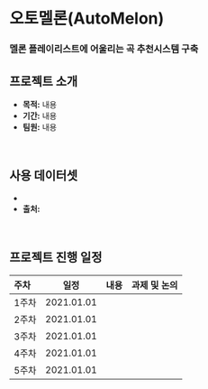 # 오토멜론(AutoMelon)
### 멜론 플레이리스트에 어울리는 곡 추천시스템 구축


## 프로젝트 소개
- **목적:** 내용
- **기간:** 내용
- **팀원:** 내용  <br>
<br>

## 사용 데이터셋
- 
- **출처:**  
<br>

## 프로젝트 진행 일정  

|   주차   |   일정   |   내용   |   과제 및 논의   |
|:----------------------------|:----------------------------:|:--------------------:|:-------------------:|
|  1주차  | 2021.01.01 |  |  |
|  2주차  | 2021.01.01 |  |  |
|  3주차  | 2021.01.01 |  |  |
|  4주차  | 2021.01.01 |  |  |
|  5주차  | 2021.01.01 |  |  | 
<br>

